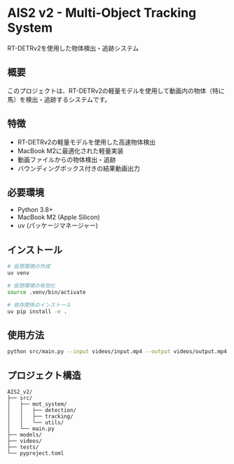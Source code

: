 # AIS2 v2 - Multi-Object Tracking System

RT-DETRv2を使用した物体検出・追跡システム

## 概要

このプロジェクトは、RT-DETRv2の軽量モデルを使用して動画内の物体（特に馬）を検出・追跡するシステムです。

## 特徴

- RT-DETRv2の軽量モデルを使用した高速物体検出
- MacBook M2に最適化された軽量実装
- 動画ファイルからの物体検出・追跡
- バウンディングボックス付きの結果動画出力

## 必要環境

- Python 3.8+
- MacBook M2 (Apple Silicon)
- uv (パッケージマネージャー)

## インストール

```bash
# 仮想環境の作成
uv venv

# 仮想環境の有効化
source .venv/bin/activate

# 依存関係のインストール
uv pip install -e .
```

## 使用方法

```bash
python src/main.py --input videos/input.mp4 --output videos/output.mp4
```

## プロジェクト構造

```
AIS2_v2/
├── src/
│   ├── mot_system/
│   │   ├── detection/
│   │   ├── tracking/
│   │   └── utils/
│   └── main.py
├── models/
├── videos/
├── tests/
└── pyproject.toml
```
